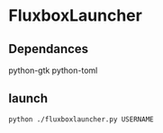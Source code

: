 # FluxboxLauncher

## Dependances

python-gtk
python-toml

## launch

```sh
python ./fluxboxlauncher.py USERNAME
```
